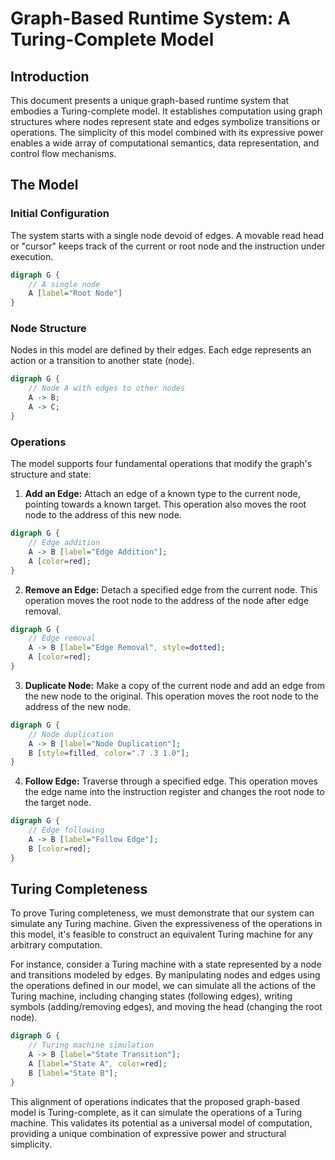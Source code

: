 # Graph-Based Runtime System: A Turing-Complete Model

## Introduction

This document presents a unique graph-based runtime system that embodies a Turing-complete model. It establishes computation using graph structures where nodes represent state and edges symbolize transitions or operations. The simplicity of this model combined with its expressive power enables a wide array of computational semantics, data representation, and control flow mechanisms.

## The Model

### Initial Configuration

The system starts with a single node devoid of edges. A movable read head or "cursor" keeps track of the current or root node and the instruction under execution.

```dot
digraph G {
    // A single node
    A [label="Root Node"]
}
```

### Node Structure

Nodes in this model are defined by their edges. Each edge represents an action or a transition to another state (node).

```dot
digraph G {
    // Node A with edges to other nodes
    A -> B;
    A -> C;
}
```

### Operations

The model supports four fundamental operations that modify the graph's structure and state:

1. **Add an Edge:** Attach an edge of a known type to the current node, pointing towards a known target. This operation also moves the root node to the address of this new node.

```dot
digraph G {
    // Edge addition
    A -> B [label="Edge Addition"];
    A [color=red];
}
```

2. **Remove an Edge:** Detach a specified edge from the current node. This operation moves the root node to the address of the node after edge removal.

```dot
digraph G {
    // Edge removal
    A -> B [label="Edge Removal", style=dotted];
    A [color=red];
}
```

3. **Duplicate Node:** Make a copy of the current node and add an edge from the new node to the original. This operation moves the root node to the address of the new node.

```dot
digraph G {
    // Node duplication
    A -> B [label="Node Duplication"];
    B [style=filled, color=".7 .3 1.0"];
}
```

4. **Follow Edge:** Traverse through a specified edge. This operation moves the edge name into the instruction register and changes the root node to the target node.

```dot
digraph G {
    // Edge following
    A -> B [label="Follow Edge"];
    B [color=red];
}
```

## Turing Completeness

To prove Turing completeness, we must demonstrate that our system can simulate any Turing machine. Given the expressiveness of the operations in this model, it's feasible to construct an equivalent Turing machine for any arbitrary computation. 

For instance, consider a Turing machine with a state represented by a node and transitions modeled by edges. By manipulating nodes and edges using the operations defined in our model, we can simulate all the actions of the Turing machine, including changing states (following edges), writing symbols (adding/removing edges), and moving the head (changing the root node).

```dot
digraph G {
    // Turing machine simulation
    A -> B [label="State Transition"];
    A [label="State A", color=red];
    B [label="State B"];
}
```

This alignment of operations indicates that the proposed graph-based model is Turing-complete, as it can simulate the operations of a Turing machine. This validates its potential as a universal model of computation, providing a unique combination of expressive power and structural simplicity.
